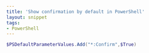 ```yaml
---
title: 'Show confirmation by default in PowerShell'
layout: snippet
tags:
- PowerShell
---
```

```powershell
$PSDefaultParameterValues.Add("*:Confirm",$True)
```
